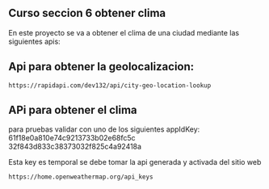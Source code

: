 

## Curso seccion 6 obtener clima

En este proyecto se va a obtener el clima de una ciudad mediante las siguientes apis:

## Api para obtener la geolocalizacion:
```
https://rapidapi.com/dev132/api/city-geo-location-lookup
```

## APi para obtener el clima
para pruebas validar con uno de los siguientes appIdKey:
61f18e0a810e74c9213733b02e68fc5c
32f843d833c38373032f825c4a92418a

Esta key es temporal se debe tomar la api generada y activada del sitio web
```
https://home.openweathermap.org/api_keys
```